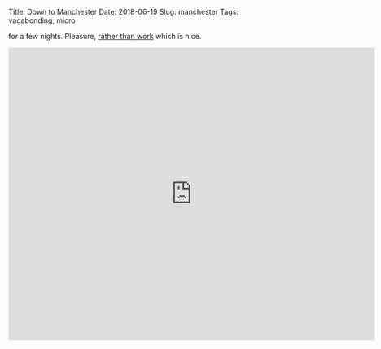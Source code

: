 Title: Down to Manchester
Date: 2018-06-19
Slug: manchester
Tags: vagabonding, micro

for a few nights. Pleasure, [rather than work](/2018/06/08/newcastle) which is nice.
<br />
<iframe width="720" height="576" src="https://www.youtube-nocookie.com/embed/Asad9K-ozrk" frameborder="0" allow="autoplay; encrypted-media" allowfullscreen></iframe>
